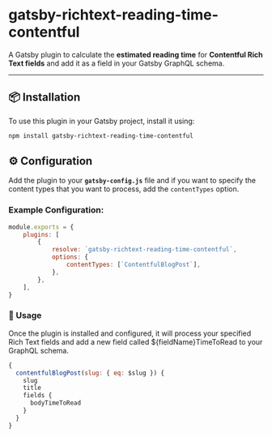 # gatsby-richtext-reading-time-contentful

A Gatsby plugin to calculate the **estimated reading time** for **Contentful Rich Text fields** and add it as a field in your Gatsby GraphQL schema.

---

## 📦 Installation

To use this plugin in your Gatsby project, install it using:

```bash
npm install gatsby-richtext-reading-time-contentful
```

## ⚙️ Configuration

Add the plugin to your **`gatsby-config.js`** file and if you want to specify the content types that you want to process, add the `contentTypes` option.

### Example Configuration:

```javascript
module.exports = {
	plugins: [
		{
			resolve: `gatsby-richtext-reading-time-contentful`,
			options: {
				contentTypes: [`ContentfulBlogPost`],
			},
		},
	],
}
```

### 🚀 Usage

Once the plugin is installed and configured, it will process your specified Rich Text fields and add a new field called ${fieldName}TimeToRead to your GraphQL schema.

```javascript
{
  contentfulBlogPost(slug: { eq: $slug }) {
    slug
    title
    fields {
      bodyTimeToRead
    }
  }
}
```

